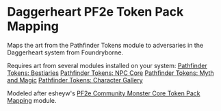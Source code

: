 # Daggerheart PF2e Token Pack Mapping

Maps the art from the Pathfinder Tokens module to adversaries in the Daggerheart system from Foundryborne.

Requires art from several modules installed on your system:
[Pathfinder Tokens: Bestiaries](https://foundryvtt.com/packages/pf2e-tokens-bestiaries)
[Pathfinder Tokens: NPC Core](https://foundryvtt.com/packages/pf2e-tokens-npc-core)
[Pathfinder Tokens: Myth and Magic](https://foundryvtt.com/packages/pf2e-tokens-myth-and-magic)
[Pathfinder Tokens: Character Gallery](https://foundryvtt.com/packages/pf2e-tokens-characters)

Modeled after esheyw's [PF2e Community Monster Core Token Pack Mapping](https://github.com/esheyw/pf2e-community-monster-core-token-pack-mapping) module.

